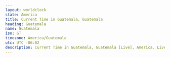 ```yaml
---
layout: worldclock
state: America
title: Current Time in Guatemala, Guatemala
heading: Guatemala
name: Guatemala
iso: GT
timezone: America/Guatemala
utc: UTC -06:02
description: Current Time in Guatemala, Guatemala [Live], America. Live update now time in Guatemala, timezone America/Guatemala, UTC -06:02, Country ISO code & Current Local Time.
---
```



